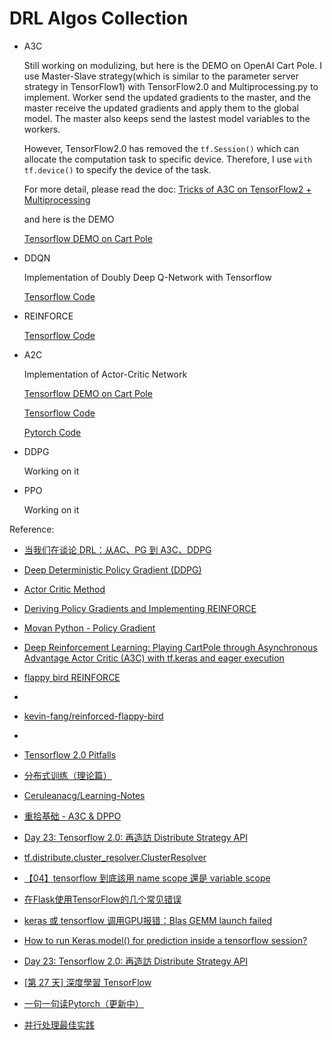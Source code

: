 # DRL Algos Collection
- A3C

  Still working on modulizing, but here is the DEMO on OpenAI Cart Pole. I use  Master-Slave strategy(which is similar to the parameter server strategy in TensorFlow1) with TensorFlow2.0 and Multiprocessing.py to implement. Worker send the updated gradients to the master, and the master receive the updated gradients and apply them to the global model. The master also keeps send the lastest model variables to the workers.

  However, TensorFlow2.0 has removed the ```tf.Session()``` which can allocate the computation task to specific device. Therefore, I use ```with tf.device()``` to specify the device of the task.

  For more detail, please read the doc: [Tricks of A3C on TensorFlow2 + Multiprocessing](./docs/tricks_of_A3C_with_tf2.md)

  and here is the DEMO

  [Tensorflow DEMO on Cart Pole](./a3c-test.py)
  
- DDQN
  
  Implementation of Doubly Deep Q-Network with Tensorflow

  [Tensorflow Code](./models/DDQN.py)

- REINFORCE
  
  [Tensorflow Code](./models/REINFORCE.py)

- A2C
  
  Implementation of Actor-Critic Network

  [Tensorflow DEMO on Cart Pole](./cartPole-A2C.py)
  
  [Tensorflow Code](./models/A2C.py)

  [Pytorch Code](./models/pytorch/A2C.py)
  
- DDPG
  
  Working on it

- PPO

  Working on it
 
Reference: 

- [当我们在谈论 DRL：从AC、PG 到 A3C、DDPG](https://zhuanlan.zhihu.com/p/36506567)

- [Deep Deterministic Policy Gradient (DDPG)](https://keras.io/examples/rl/ddpg_pendulum/)
  
- [Actor Critic Method](https://keras.io/examples/rl/actor_critic_cartpole/)

- [Deriving Policy Gradients and Implementing REINFORCE](https://medium.com/@thechrisyoon/deriving-policy-gradients-and-implementing-reinforce-f887949bd63)

- [Movan Python - Policy Gradient](https://github.com/MorvanZhou/Reinforcement-learning-with-tensorflow/blob/master/contents/7_Policy_gradient_softmax/RL_brain.py)

- [Deep Reinforcement Learning: Playing CartPole through Asynchronous Advantage Actor Critic (A3C) with tf.keras and eager execution](https://blog.tensorflow.org/2018/07/deep-reinforcement-learning-keras-eager-execution.html)

- [flappy bird REINFORCE](https://github.com/GordonCai/project-deep-reinforcement-learning-with-policy-gradient/blob/master/Code/PG-Pong-Gordon-ANN-1.ipynb)
- 
- [kevin-fang/reinforced-flappy-bird](https://github.com/kevin-fang/reinforced-flappy-bird/blob/master/tf_graph.py)
- 
- [Tensorflow 2.0 Pitfalls](http://blog.ai.ovgu.de/posts/jens/2019/001_tf20_pitfalls/index.html)
- [分布式训练（理论篇）](https://zhuanlan.zhihu.com/p/129912419)
- [Ceruleanacg/Learning-Notes](https://github.com/Ceruleanacg/Learning-Notes)
- [重拾基础 - A3C & DPPO](https://zhuanlan.zhihu.com/p/38771094)
- [Day 23: Tensorflow 2.0: 再造訪 Distribute Strategy API](https://ithelp.ithome.com.tw/articles/10226066)
- [tf.distribute.cluster_resolver.ClusterResolver](https://www.tensorflow.org/api_docs/python/tf/distribute/cluster_resolver/ClusterResolver)
- [【04】tensorflow 到底該用 name scope 還是 variable scope](https://ithelp.ithome.com.tw/articles/10214789)
- [在Flask使用TensorFlow的几个常见错误](https://blog.csdn.net/qq_39564555/article/details/95475871)
- [keras 或 tensorflow 调用GPU报错：Blas GEMM launch failed](https://blog.csdn.net/Leo_Xu06/article/details/82023330)
- [How to run Keras.model() for prediction inside a tensorflow session?](https://stackoverflow.com/questions/50269901/how-to-run-keras-model-for-prediction-inside-a-tensorflow-session)
- [Day 23: Tensorflow 2.0: 再造訪 Distribute Strategy API](https://ithelp.ithome.com.tw/articles/10226066)
- [[第 27 天] 深度學習 TensorFlow](https://ithelp.ithome.com.tw/articles/10187702)
- [一句一句读Pytorch（更新中）](https://zhuanlan.zhihu.com/p/29916596)
- [并行处理最佳实践](https://pytorch.apachecn.org/docs/1.4/64.html)